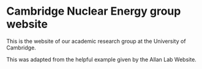 # Cambridge Nuclear Energy group website

This is the website of our academic research group at the University of Cambridge.

This was adapted from the helpful example given by the Allan Lab Website.

